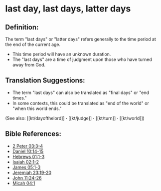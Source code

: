 # last day, last days, latter days #

## Definition: ##

The term "last days" or "latter days" refers generally to the time period at the end of the current age.

* This time period will have an unknown duration.
* The "last days" are a time of judgment upon those who have turned away from God. 

## Translation Suggestions: ##

* The term "last days" can also be translated as "final days" or "end times."
* In some contexts, this could be translated as "end of the world" or "when this world ends."

(See also: [[kt/dayofthelord]] **·** [[kt/judge]] **·** [[kt/turn]] **·** [[kt/world]])

## Bible References: ##

* [2 Peter 03:3-4](en/tn/2pe/help/03/03)
* [Daniel 10:14-15](en/tn/dan/help/10/14)
* [Hebrews 01:1-3](en/tn/heb/help/01/01)
* [Isaiah 02:1-2](en/tn/isa/help/02/01)
* [James 05:1-3](en/tn/jas/help/05/01)
* [Jeremiah 23:19-20](en/tn/jer/help/23/19)
* [John 11:24-26](en/tn/jhn/help/11/24)
* [Micah 04:1](en/tn/mic/help/04/01)
